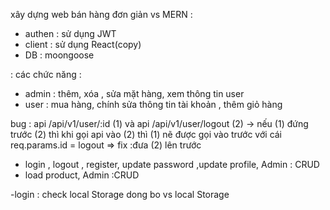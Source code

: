 xây dựng web bán hàng đơn giản vs MERN :

- authen : sử dụng JWT
- client : sử dụng React(copy)
- DB : moongoose

: các chức năng :

- admin : thêm, xóa , sửa mặt hàng, xem thông tin user
- user : mua hàng, chính sửa thông tin tài khoản , thêm giỏ hàng

bug : api /api/v1/user/:id (1) và
api /api/v1/user/logout (2)
-> nếu (1) đứng trước (2) thì khi gọi api vào (2) thì (1) nẽ được gọi vào trước với cái req.params.id = logout => fix :đưa (2) lên trước

- login , logout , register, update password ,update profile, Admin : CRUD
- load product, Admin :CRUD

-login : check local Storage dong bo vs local Storage
